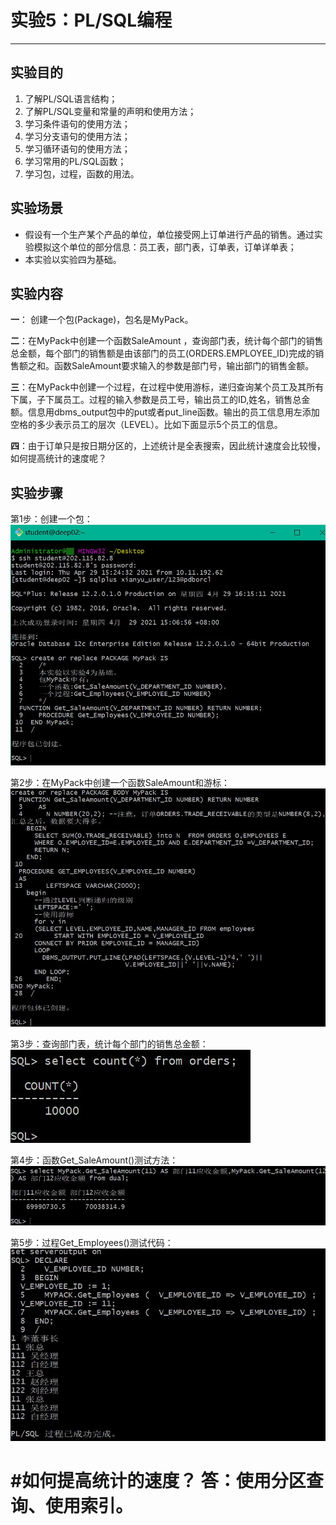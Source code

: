 # 实验5：PL/SQL编程 #

----------

## 实验目的 ##
1. 了解PL/SQL语言结构；
2. 了解PL/SQL变量和常量的声明和使用方法；
3. 学习条件语句的使用方法；
4. 学习分支语句的使用方法；
5. 学习循环语句的使用方法；
6. 学习常用的PL/SQL函数；
7. 学习包，过程，函数的用法。

## 实验场景 ##
- 假设有一个生产某个产品的单位，单位接受网上订单进行产品的销售。通过实验模拟这个单位的部分信息：员工表，部门表，订单表，订单详单表；
- 本实验以实验四为基础。

## 实验内容 ##
**一**： 创建一个包(Package)，包名是MyPack。

**二**：在MyPack中创建一个函数SaleAmount ，查询部门表，统计每个部门的销售总金额，每个部门的销售额是由该部门的员工(ORDERS.EMPLOYEE_ID)完成的销售额之和。函数SaleAmount要求输入的参数是部门号，输出部门的销售金额。

**三**：在MyPack中创建一个过程，在过程中使用游标，递归查询某个员工及其所有下属，子下属员工。过程的输入参数是员工号，输出员工的ID,姓名，销售总金额。信息用dbms_output包中的put或者put_line函数。输出的员工信息用左添加空格的多少表示员工的层次（LEVEL）。比如下面显示5个员工的信息。

**四**：由于订单只是按日期分区的，上述统计是全表搜索，因此统计速度会比较慢，如何提高统计的速度呢？

## 实验步骤 ##
第1步：创建一个包：
![avatar](./1.jpg)

第2步：在MyPack中创建一个函数SaleAmount和游标：
![avatar](./2.jpg)

第3步：查询部门表，统计每个部门的销售总金额：
![avatar](./3.jpg)

第4步：函数Get_SaleAmount()测试方法：
![avatar](./4.jpg)

第5步：过程Get_Employees()测试代码：
![avatar](./5.jpg)

#  #如何提高统计的速度？ 答：使用分区查询、使用索引。
